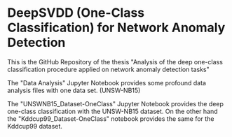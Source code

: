 # DeepSVDD (One-Class Classification) for Network Anomaly Detection
This is the GitHub Repository of the thesis "Analysis of the deep one-class classification procedure applied on network anomaly detection tasks"

The "Data Analysis" Jupyter Notebook provides some profound data analysis files with one data set. (UNSW-NB15)

The "UNSWNB15_Dataset-OneClass" Jupyter Notebook provides the deep one-class classification with the UNSW-NB15 dataset.
On the other hand the "Kddcup99_Dataset-OneClass" notebook provides the same for the Kddcup99 dataset.

